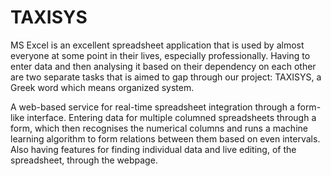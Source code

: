 # TAXISYS
MS Excel is an excellent spreadsheet application that is used by almost everyone at some point in their lives, especially professionally. Having to enter data and then analysing it based on their dependency on each other are two separate tasks that is aimed to gap through our project: TAXISYS, a Greek word which means organized system.

A web-based service for real-time spreadsheet integration through a form-like interface. Entering data for multiple columned spreadsheets through a form, which then recognises the numerical columns and runs a machine learning algorithm to form relations between them based on even intervals. Also having features for finding individual data and live editing, of the spreadsheet, through the webpage.
